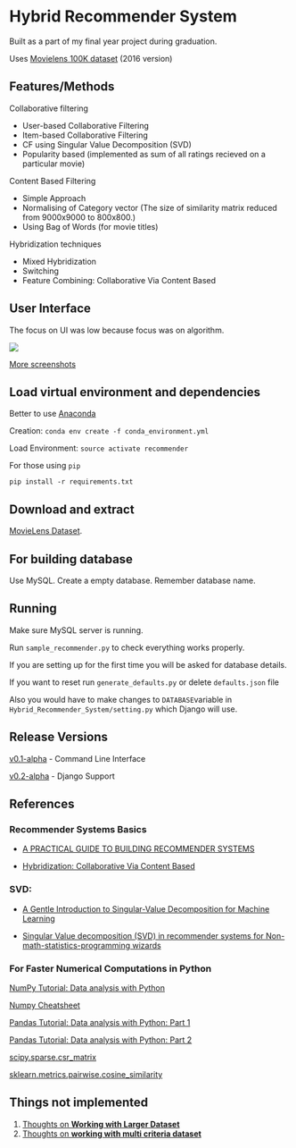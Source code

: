 # Hybrid Recommender System

Built as a part of my final year project during graduation.

Uses [Movielens 100K dataset](http://files.grouplens.org/datasets/movielens/ml-latest-small.zip) (2016 version)

## Features/Methods


Collaborative filtering
- User-based Collaborative Filtering 
- Item-based Collaborative Filtering 
- CF using Singular Value Decomposition (SVD) 
- Popularity based (implemented as sum of all ratings recieved on a particular movie)

Content Based Filtering
- Simple Approach
- Normalising of Category vector (The size of similarity matrix reduced from 9000x9000 to 800x800.)
- Using Bag of Words (for movie titles)

Hybridization techniques
- Mixed Hybridization
- Switching
- Feature Combining: Collaborative Via Content Based

## User Interface

The focus on UI was low because focus was on algorithm.

![](https://github.com/ankschoubey/Hybrid_Recommender_System/blob/master/Screenshots/Recommendation%20when%20user%20rates%20a%20few%20movies.png)

[More screenshots](https://github.com/ankschoubey/Hybrid_Recommender_System/tree/master/Screenshots)

## Load virtual environment and dependencies

Better to use [Anaconda](https://anaconda.org/)

Creation: ```conda env create -f conda_environment.yml```

Load Environment: ```source activate recommender```

For those using ```pip```

```pip install -r requirements.txt```

## Download and extract

[MovieLens Dataset](http://files.grouplens.org/datasets/movielens/ml-latest-small.zip).

## For building database

Use MySQL. Create a empty database. Remember database name.


## Running

Make sure MySQL server is running.

Run ```sample_recommender.py``` to check everything works properly.

If you are setting up for the first time you will be asked for database details.

If you want to reset run ```generate_defaults.py``` or delete ```defaults.json``` file

Also you would have to make changes to ```DATABASE```variable in ```Hybrid_Recommender_System/setting.py``` which Django will use.


## Release Versions

[v0.1-alpha](https://github.com/ankschoubey/Hybrid-Recommender-System/releases/tag/v0.1-alpha) - Command Line Interface

[v0.2-alpha](https://github.com/ankschoubey/Hybrid_Recommender_System/releases/tag/v0.2-alpha) - Django Support

## References

### Recommender Systems Basics

- [A PRACTICAL GUIDE TO BUILDING RECOMMENDER SYSTEMS](https://buildingrecommenders.wordpress.com/)

- [Hybridization: Collaborative Via Content Based](http://recommender-systems.org/hybrid-recommender-systems/)

### SVD: 
- [A Gentle Introduction to Singular-Value Decomposition for Machine Learning](https://machinelearningmastery.com/singular-value-decomposition-for-machine-learning/)

- [Singular Value decomposition (SVD) in recommender systems for Non-math-statistics-programming wizards](https://medium.com/@m_n_malaeb/singular-value-decomposition-svd-in-recommender-systems-for-non-math-statistics-programming-4a622de653e9)

### For Faster Numerical Computations in Python
[NumPy Tutorial: Data analysis with Python](https://www.dataquest.io/blog/numpy-tutorial-python/)

[Numpy Cheatsheet](https://www.dataquest.io/blog/large_files/numpy-cheat-sheet.pdf)

[Pandas Tutorial: Data analysis with Python: Part 1](https://www.dataquest.io/blog/pandas-python-tutorial/)

[Pandas Tutorial: Data analysis with Python: Part 2](https://www.dataquest.io/blog/pandas-tutorial-python-2/)

[scipy.sparse.csr_matrix](https://docs.scipy.org/doc/scipy-0.14.0/reference/generated/scipy.sparse.csr_matrix.html)

[sklearn.metrics.pairwise.cosine_similarity](http://scikit-learn.org/stable/modules/generated/sklearn.metrics.pairwise.cosine_similarity.html)

## Things not implemented

1. [Thoughts on **Working with Larger Dataset**](https://github.com/ankschoubey/Hybrid_Recommender_System/wiki/Thoughts-on-Working-with-Larger-Dataset)
2. [Thoughts on **working with multi criteria dataset**](https://github.com/ankschoubey/Hybrid_Recommender_System/wiki/Thoughts-on-working-with-multi-criteria-dataset)

